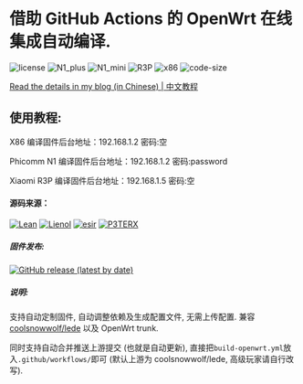 # 借助 GitHub Actions 的 OpenWrt 在线集成自动编译.
![license](https://img.shields.io/github/license/roacn/Actions-OpenWrt-Lede?color=ff69b4)
![N1_plus](https://github.com/roacn/Actions-OpenWrt-Lede/workflows/N1_Plus/badge.svg)
![N1_mini](https://github.com/roacn/Actions-OpenWrt-Lede/workflows/N1_Mini/badge.svg)
![R3P](https://github.com/roacn/Actions-OpenWrt-Lede/workflows/R3P-closed/badge.svg?)
![x86](https://github.com/roacn/Actions-OpenWrt-Lede/workflows/lede-x86-64/badge.svg?)
![code-size](https://img.shields.io/github/languages/code-size/roacn/Actions-OpenWrt-Lede?color=blueviolet)




[Read the details in my blog (in Chinese) | 中文教程](https://p3terx.com/archives/build-openwrt-with-github-actions.html)

## 使用教程:
X86 编译固件后台地址：192.168.1.2 密码:空

Phicomm N1 编译固件后台地址：192.168.1.2 密码:password

Xiaomi R3P 编译固件后台地址：192.168.1.5 密码:空


#### 源码来源：

[![Lean](https://img.shields.io/badge/package-Lean-blueviolet.svg?style=flat&logo=appveyor)](https://github.com/coolsnowwolf/lede) 
[![Lienol](https://img.shields.io/badge/passwall-openwrt-blueviolet.svg?style=flat&logo=appveyor)](https://github.com/xiaorouji/openwrt-passwall) 
[![esir](https://img.shields.io/badge/AutoBuild-esir-red.svg?style=flat&logo=appveyor)](https://github.com/esirplayground/AutoBuild-OpenWrt)
[![P3TERX](https://img.shields.io/badge/Actions-P3TERX-success.svg?style=flat&logo=appveyor)](https://github.com/P3TERX/Actions-OpenWrt)

##### 固件发布:

[![GitHub release (latest by date)](https://img.shields.io/github/v/release/roacn/Actions-OpenWrt-Lede?style=for-the-badge&label=下载&&color=00aa66)](https://github.com/roacn/Actions-OpenWrt-Lede/releases/latest)

##### 说明:
支持自动定制固件, 自动调整依赖及生成配置文件, 无需上传配置. 兼容 [coolsnowwolf/lede](https://github.com/coolsnowwolf/lede) 以及 OpenWrt trunk.

同时支持自动合并推送上游提交 (也就是自动更新), 直接把`build-openwrt.yml`放入`.github/workflows/`即可 (默认上游为 coolsnowwolf/lede, 高级玩家请自行改写).
